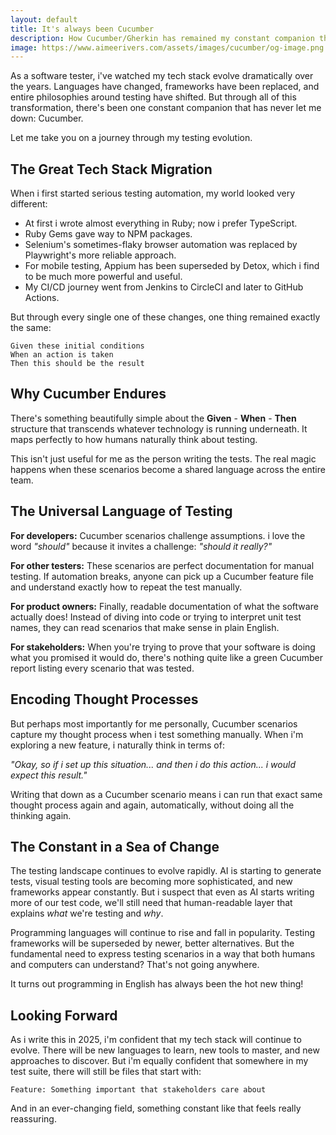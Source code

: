 ```yaml
---
layout: default
title: It's always been Cucumber
description: How Cucumber/Gherkin has remained my constant companion through years of changing tech stacks in software testing
image: https://www.aimeerivers.com/assets/images/cucumber/og-image.png
---
```


As a software tester, i've watched my tech stack evolve dramatically over the years. Languages have changed, frameworks have been replaced, and entire philosophies around testing have shifted. But through all of this transformation, there's been one constant companion that has never let me down: Cucumber.

Let me take you on a journey through my testing evolution.

## The Great Tech Stack Migration

When i first started serious testing automation, my world looked very different:

* At first i wrote almost everything in Ruby; now i prefer TypeScript.
* Ruby Gems gave way to NPM packages.
* Selenium's sometimes-flaky browser automation was replaced by Playwright's more reliable approach.
* For mobile testing, Appium has been superseded by Detox, which i find to be much more powerful and useful.
* My CI/CD journey went from Jenkins to CircleCI and later to GitHub Actions.

But through every single one of these changes, one thing remained exactly the same:

```gherkin
Given these initial conditions
When an action is taken
Then this should be the result
```

## Why Cucumber Endures

There's something beautifully simple about the **Given** - **When** - **Then** structure that transcends whatever technology is running underneath. It maps perfectly to how humans naturally think about testing.

This isn't just useful for me as the person writing the tests. The real magic happens when these scenarios become a shared language across the entire team.

## The Universal Language of Testing

**For developers:** Cucumber scenarios challenge assumptions. i love the word *"should"* because it invites a challenge: *"should it really?"*

**For other testers:** These scenarios are perfect documentation for manual testing. If automation breaks, anyone can pick up a Cucumber feature file and understand exactly how to repeat the test manually.

**For product owners:** Finally, readable documentation of what the software actually does! Instead of diving into code or trying to interpret unit test names, they can read scenarios that make sense in plain English.

**For stakeholders:** When you're trying to prove that your software is doing what you promised it would do, there's nothing quite like a green Cucumber report listing every scenario that was tested.

## Encoding Thought Processes

But perhaps most importantly for me personally, Cucumber scenarios capture my thought process when i test something manually. When i'm exploring a new feature, i naturally think in terms of:

*"Okay, so if i set up this situation... and then i do this action... i would expect this result."*

Writing that down as a Cucumber scenario means i can run that exact same thought process again and again, automatically, without doing all the thinking again.

## The Constant in a Sea of Change

The testing landscape continues to evolve rapidly. AI is starting to generate tests, visual testing tools are becoming more sophisticated, and new frameworks appear constantly. But i suspect that even as AI starts writing more of our test code, we'll still need that human-readable layer that explains *what* we're testing and *why*.

Programming languages will continue to rise and fall in popularity. Testing frameworks will be superseded by newer, better alternatives. But the fundamental need to express testing scenarios in a way that both humans and computers can understand? That's not going anywhere.

It turns out programming in English has always been the hot new thing!

## Looking Forward

As i write this in 2025, i'm confident that my tech stack will continue to evolve. There will be new languages to learn, new tools to master, and new approaches to discover. But i'm equally confident that somewhere in my test suite, there will still be files that start with:

```gherkin
Feature: Something important that stakeholders care about
```

And in an ever-changing field, something constant like that feels really reassuring.
